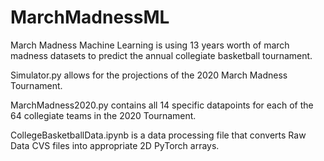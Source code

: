 # MarchMadnessML
March Madness Machine Learning is using 13 years worth of march madness datasets to predict the annual collegiate basketball tournament.

Simulator.py allows for the projections of the 2020 March Madness Tournament.

MarchMadness2020.py contains all 14 specific datapoints for each of the 64 collegiate teams in the 2020 Tournament.

CollegeBasketballData.ipynb is a data processing file that converts Raw Data CVS files into appropriate 2D PyTorch arrays.



